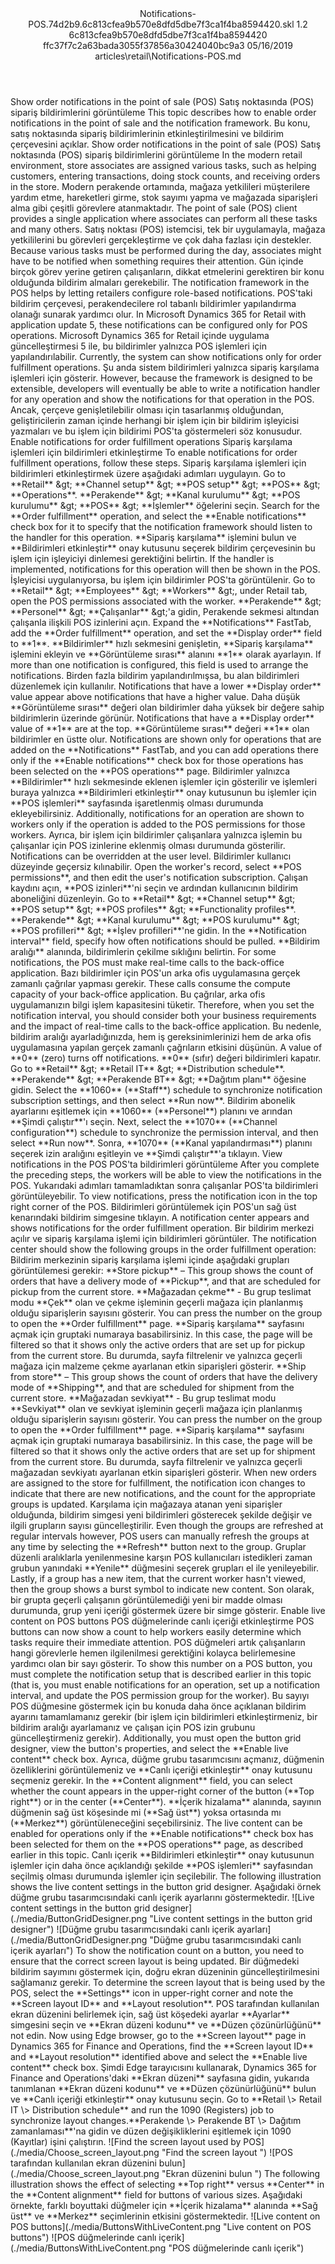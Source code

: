 <?xml version="1.0" encoding="UTF-8"?>
<xliff xmlns:logoport="urn:logoport:xliffeditor:xliff-extras:1.0" xmlns:tilt="urn:logoport:xliffeditor:tilt-non-translatables:1.0" xmlns:xsi="http://www.w3.org/2001/XMLSchema-instance" xmlns="urn:oasis:names:tc:xliff:document:1.2" xmlns:xliffext="urn:microsoft:content:schema:xliffextensions" version="1.2" xsi:schemaLocation="urn:oasis:names:tc:xliff:document:1.2 xliff-core-1.2-transitional.xsd">
  <file datatype="xml" source-language="en-US" original="Notifications-POS.md" target-language="tr-TR">
    <header>
      <tool tool-company="Microsoft" tool-version="1.0-7889195" tool-name="mdxliff" tool-id="mdxliff"/>
      <xliffext:skl_file_name>Notifications-POS.74d2b9.6c813cfea9b570e8dfd5dbe7f3ca1f4ba8594420.skl</xliffext:skl_file_name>
      <xliffext:version>1.2</xliffext:version>
      <xliffext:ms.openlocfilehash>6c813cfea9b570e8dfd5dbe7f3ca1f4ba8594420</xliffext:ms.openlocfilehash>
      <xliffext:ms.sourcegitcommit>ffc37f7c2a63bada3055f37856a30424040bc9a3</xliffext:ms.sourcegitcommit>
      <xliffext:ms.lasthandoff>05/16/2019</xliffext:ms.lasthandoff>
      <xliffext:ms.openlocfilepath>articles\retail\Notifications-POS.md</xliffext:ms.openlocfilepath>
    </header>
    <body>
      <group extype="content" id="content">
        <trans-unit xml:space="preserve" translate="yes" id="101" restype="x-metadata">
          <source>Show order notifications in the point of sale (POS)</source>
        <target logoport:matchpercent="101" state="translated" state-qualifier="leveraged-tm">Satış noktasında (POS) sipariş bildirimlerini görüntüleme</target></trans-unit>
        <trans-unit xml:space="preserve" translate="yes" id="102" restype="x-metadata">
          <source>This topic describes how to enable order notifications in the point of sale and the notification framework.</source>
        <target logoport:matchpercent="101" state="translated" state-qualifier="leveraged-tm">Bu konu, satış noktasında sipariş bildirimlerinin etkinleştirilmesini ve bildirim çerçevesini açıklar.</target></trans-unit>
        <trans-unit xml:space="preserve" translate="yes" id="103">
          <source>Show order notifications in the point of sale (POS)</source>
        <target logoport:matchpercent="101" state="translated" state-qualifier="leveraged-tm">Satış noktasında (POS) sipariş bildirimlerini görüntüleme</target></trans-unit>
        <trans-unit xml:space="preserve" translate="yes" id="104">
          <source>In the modern retail environment, store associates are assigned various tasks, such as helping customers, entering transactions, doing stock counts, and receiving orders in the store.</source>
        <target logoport:matchpercent="101" state="translated" state-qualifier="leveraged-tm">Modern perakende ortamında, mağaza yetkilileri müşterilere yardım etme, hareketleri girme, stok sayımı yapma ve mağazada siparişleri alma gibi çeşitli görevlere atanmaktadır.</target></trans-unit>
        <trans-unit xml:space="preserve" translate="yes" id="105">
          <source>The point of sale (POS) client provides a single application where associates can perform all these tasks and many others.</source>
        <target logoport:matchpercent="101" state="translated" state-qualifier="leveraged-tm">Satış noktası (POS) istemcisi, tek bir uygulamayla, mağaza yetkililerini bu görevleri gerçekleştirme ve çok daha fazlası için destekler.</target></trans-unit>
        <trans-unit xml:space="preserve" translate="yes" id="106">
          <source>Because various tasks must be performed during the day, associates might have to be notified when something requires their attention.</source>
        <target logoport:matchpercent="101" state="translated" state-qualifier="leveraged-tm">Gün içinde birçok görev yerine getiren çalışanların, dikkat etmelerini gerektiren bir konu olduğunda bildirim almaları gerekebilir.</target></trans-unit>
        <trans-unit xml:space="preserve" translate="yes" id="107">
          <source>The notification framework in the POS helps by letting retailers configure role-based notifications.</source>
        <target logoport:matchpercent="101" state="translated" state-qualifier="leveraged-tm">POS'taki bildirim çerçevesi, perakendecilere rol tabanlı bildirimler yapılandırma olanağı sunarak yardımcı olur.</target></trans-unit>
        <trans-unit xml:space="preserve" translate="yes" id="108">
          <source>In Microsoft Dynamics 365 for Retail with application update 5, these notifications can be configured only for POS operations.</source>
        <target logoport:matchpercent="101" state="translated" state-qualifier="leveraged-tm">Microsoft Dynamics 365 for Retail içinde uygulama güncelleştirmesi 5 ile, bu bildirimler yalnızca POS işlemleri için yapılandırılabilir.</target></trans-unit>
        <trans-unit xml:space="preserve" translate="yes" id="109">
          <source>Currently, the system can show notifications only for order fulfillment operations.</source>
        <target logoport:matchpercent="101" state="translated" state-qualifier="leveraged-tm">Şu anda sistem bildirimleri yalnızca sipariş karşılama işlemleri için gösterir.</target></trans-unit>
        <trans-unit xml:space="preserve" translate="yes" id="110">
          <source>However, because the framework is designed to be extensible, developers will eventually be able to write a notification handler for any operation and show the notifications for that operation in the POS.</source>
        <target logoport:matchpercent="101" state="translated" state-qualifier="leveraged-tm">Ancak, çerçeve genişletilebilir olması için tasarlanmış olduğundan, geliştiricilerin zaman içinde herhangi bir işlem için bir bildirim işleyicisi yazmaları ve bu işlem için bildirimi POS'ta göstermeleri söz konusudur.</target></trans-unit>
        <trans-unit xml:space="preserve" translate="yes" id="111">
          <source>Enable notifications for order fulfillment operations</source>
        <target logoport:matchpercent="101" state="translated" state-qualifier="leveraged-tm">Sipariş karşılama işlemleri için bildirimleri etkinleştirme</target></trans-unit>
        <trans-unit xml:space="preserve" translate="yes" id="112">
          <source>To enable notifications for order fulfillment operations, follow these steps.</source>
        <target logoport:matchpercent="101" state="translated" state-qualifier="leveraged-tm">Sipariş karşılama işlemleri için bildirimleri etkinleştirmek üzere aşağıdaki adımları uygulayın.</target></trans-unit>
        <trans-unit xml:space="preserve" translate="yes" id="113">
          <source>Go to <bpt id="p1">**</bpt>Retail<ept id="p1">**</ept> <ph id="ph1">&amp;gt;</ph> <bpt id="p2">**</bpt>Channel setup<ept id="p2">**</ept> <ph id="ph2">&amp;gt;</ph> <bpt id="p3">**</bpt>POS setup<ept id="p3">**</ept> <ph id="ph3">&amp;gt;</ph> <bpt id="p4">**</bpt>POS<ept id="p4">**</ept> <ph id="ph4">&amp;gt;</ph> <bpt id="p5">**</bpt>Operations<ept id="p5">**</ept>.</source>
        <target logoport:matchpercent="101" state="translated" state-qualifier="leveraged-tm"><bpt id="p1">**</bpt>Perakende<ept id="p1">**</ept> <ph id="ph1">&amp;gt;</ph> <bpt id="p2">**</bpt>Kanal kurulumu<ept id="p2">**</ept> <ph id="ph2">&amp;gt;</ph> <bpt id="p3">**</bpt>POS kurulumu<ept id="p3">**</ept> <ph id="ph3">&amp;gt;</ph> <bpt id="p4">**</bpt>POS<ept id="p4">**</ept> <ph id="ph4">&amp;gt;</ph> <bpt id="p5">**</bpt>İşlemler<ept id="p5">**</ept> öğelerini seçin.</target></trans-unit>
        <trans-unit xml:space="preserve" translate="yes" id="114">
          <source>Search for the <bpt id="p1">**</bpt>Order fulfillment<ept id="p1">**</ept> operation, and select the <bpt id="p2">**</bpt>Enable notifications<ept id="p2">**</ept> check box for it to specify that the notification framework should listen to the handler for this operation.</source>
        <target logoport:matchpercent="101" state="translated" state-qualifier="leveraged-tm"><bpt id="p1">**</bpt>Sipariş karşılama<ept id="p1">**</ept> işlemini bulun ve <bpt id="p2">**</bpt>Bildirimleri etkinleştir<ept id="p2">**</ept> onay kutusunu seçerek bildirim çerçevesinin bu işlem için işleyiciyi dinlemesi gerektiğini belirtin.</target></trans-unit>
        <trans-unit xml:space="preserve" translate="yes" id="115">
          <source>If the handler is implemented, notifications for this operation will then be shown in the POS.</source>
        <target logoport:matchpercent="101" state="translated" state-qualifier="leveraged-tm">İşleyicisi uygulanıyorsa, bu işlem için bildirimler POS'ta görüntülenir.</target></trans-unit>
        <trans-unit xml:space="preserve" translate="yes" id="116">
          <source>Go to <bpt id="p1">**</bpt>Retail<ept id="p1">**</ept> <ph id="ph1">&amp;gt;</ph> <bpt id="p2">**</bpt>Employees<ept id="p2">**</ept> <ph id="ph2">&amp;gt;</ph> <bpt id="p3">**</bpt>Workers<ept id="p3">**</ept> <ph id="ph3">&amp;gt;</ph>, under Retail tab, open the POS permissions associated with the worker.</source>
        <target logoport:matchpercent="101" state="translated" state-qualifier="leveraged-tm"><bpt id="p1">**</bpt>Perakende<ept id="p1">**</ept> <ph id="ph1">&amp;gt;</ph> <bpt id="p2">**</bpt>Personel<ept id="p2">**</ept> <ph id="ph2">&amp;gt;</ph> <bpt id="p3">**</bpt>Çalışanlar<ept id="p3">**</ept> <ph id="ph3">&amp;gt;</ph>'a gidin, Perakende sekmesi altından çalışanla ilişkili POS izinlerini açın.</target></trans-unit>
        <trans-unit xml:space="preserve" translate="yes" id="117">
          <source>Expand the <bpt id="p1">**</bpt>Notifications<ept id="p1">**</ept> FastTab, add the <bpt id="p2">**</bpt>Order fulfillment<ept id="p2">**</ept> operation, and set the <bpt id="p3">**</bpt>Display order<ept id="p3">**</ept> field to <bpt id="p4">**</bpt>1<ept id="p4">**</ept>.</source>
        <target logoport:matchpercent="101" state="translated" state-qualifier="leveraged-tm"><bpt id="p1">**</bpt>Bildirimler<ept id="p1">**</ept> hızlı sekmesini genişletin, <bpt id="p2">**</bpt>Sipariş karşılama<ept id="p2">**</ept> işlemini ekleyin ve <bpt id="p3">**</bpt>Görüntüleme sırası<ept id="p3">**</ept> alanını <bpt id="p4">**</bpt>1<ept id="p4">**</ept> olarak ayarlayın.</target></trans-unit>
        <trans-unit xml:space="preserve" translate="yes" id="118">
          <source>If more than one notification is configured, this field is used to arrange the notifications.</source>
        <target logoport:matchpercent="101" state="translated" state-qualifier="leveraged-tm">Birden fazla bildirim yapılandırılmışsa, bu alan bildirimleri düzenlemek için kullanılır.</target></trans-unit>
        <trans-unit xml:space="preserve" translate="yes" id="119">
          <source>Notifications that have a lower <bpt id="p1">**</bpt>Display order<ept id="p1">**</ept> value appear above notifications that have a higher value.</source>
        <target logoport:matchpercent="101" state="translated" state-qualifier="leveraged-tm">Daha düşük <bpt id="p1">**</bpt>Görüntüleme sırası<ept id="p1">**</ept> değeri olan bildirimler daha yüksek bir değere sahip bildirimlerin üzerinde görünür.</target></trans-unit>
        <trans-unit xml:space="preserve" translate="yes" id="120">
          <source>Notifications that have a <bpt id="p1">**</bpt>Display order<ept id="p1">**</ept> value of <bpt id="p2">**</bpt>1<ept id="p2">**</ept> are at the top.</source>
        <target logoport:matchpercent="101" state="translated" state-qualifier="leveraged-tm"><bpt id="p1">**</bpt>Görüntüleme sırası<ept id="p1">**</ept> değeri <bpt id="p2">**</bpt>1<ept id="p2">**</ept> olan bildirimler en üstte olur.</target></trans-unit>
        <trans-unit xml:space="preserve" translate="yes" id="121">
          <source>Notifications are shown only for operations that are added on the <bpt id="p1">**</bpt>Notifications<ept id="p1">**</ept> FastTab, and you can add operations there only if the <bpt id="p2">**</bpt>Enable notifications<ept id="p2">**</ept> check box for those operations has been selected on the <bpt id="p3">**</bpt>POS operations<ept id="p3">**</ept> page.</source>
        <target logoport:matchpercent="101" state="translated" state-qualifier="leveraged-tm">Bildirimler yalnızca <bpt id="p1">**</bpt>Bildirimler<ept id="p1">**</ept> hızlı sekmesinde eklenen işlemler için gösterilir ve işlemleri buraya yalnızca <bpt id="p2">**</bpt>Bildirimleri etkinleştir<ept id="p2">**</ept> onay kutusunun bu işlemler için <bpt id="p3">**</bpt>POS işlemleri<ept id="p3">**</ept> sayfasında işaretlenmiş olması durumunda ekleyebilirsiniz.</target></trans-unit>
        <trans-unit xml:space="preserve" translate="yes" id="122">
          <source>Additionally, notifications for an operation are shown to workers only if the operation is added to the POS permissions for those workers.</source>
        <target logoport:matchpercent="101" state="translated" state-qualifier="leveraged-tm">Ayrıca, bir işlem için bildirimler çalışanlara yalnızca işlemin bu çalışanlar için POS izinlerine eklenmiş olması durumunda gösterilir.</target></trans-unit>
        <trans-unit xml:space="preserve" translate="yes" id="123">
          <source>Notifications can be overridden at the user level.</source>
        <target logoport:matchpercent="101" state="translated" state-qualifier="leveraged-tm">Bildirimler kullanıcı düzeyinde geçersiz kılınabilir.</target></trans-unit>
        <trans-unit xml:space="preserve" translate="yes" id="124">
          <source>Open the worker's record, select <bpt id="p1">**</bpt>POS permissions<ept id="p1">**</ept>, and then edit the user's notification subscription.</source>
        <target logoport:matchpercent="101" state="translated" state-qualifier="leveraged-tm">Çalışan kaydını açın, <bpt id="p1">**</bpt>POS izinleri<ept id="p1">**</ept>'ni seçin ve ardından kullanıcının bildirim aboneliğini düzenleyin.</target></trans-unit>
        <trans-unit xml:space="preserve" translate="yes" id="125">
          <source>Go to <bpt id="p1">**</bpt>Retail<ept id="p1">**</ept> <ph id="ph1">&amp;gt;</ph> <bpt id="p2">**</bpt>Channel setup<ept id="p2">**</ept> <ph id="ph2">&amp;gt;</ph> <bpt id="p3">**</bpt>POS setup<ept id="p3">**</ept> <ph id="ph3">&amp;gt;</ph> <bpt id="p4">**</bpt>POS profiles<ept id="p4">**</ept> <ph id="ph4">&amp;gt;</ph> <bpt id="p5">**</bpt>Functionality profiles<ept id="p5">**</ept>.</source>
        <target logoport:matchpercent="101" state="translated" state-qualifier="leveraged-tm"><bpt id="p1">**</bpt>Perakende<ept id="p1">**</ept> <ph id="ph1">&amp;gt;</ph> <bpt id="p2">**</bpt>Kanal kurulumu<ept id="p2">**</ept> <ph id="ph2">&amp;gt;</ph> <bpt id="p3">**</bpt>POS kurulumu<ept id="p3">**</ept> <ph id="ph3">&amp;gt;</ph> <bpt id="p4">**</bpt>POS profilleri<ept id="p4">**</ept> <ph id="ph4">&amp;gt;</ph> <bpt id="p5">**</bpt>İşlev profilleri<ept id="p5">**</ept>'ne gidin.</target></trans-unit>
        <trans-unit xml:space="preserve" translate="yes" id="126">
          <source>In the <bpt id="p1">**</bpt>Notification interval<ept id="p1">**</ept> field, specify how often notifications should be pulled.</source>
        <target logoport:matchpercent="101" state="translated" state-qualifier="leveraged-tm"><bpt id="p1">**</bpt>Bildirim aralığı<ept id="p1">**</ept> alanında, bildirimlerin çekilme sıklığını belirtin.</target></trans-unit>
        <trans-unit xml:space="preserve" translate="yes" id="127">
          <source>For some notifications, the POS must make real-time calls to the back-office application.</source>
        <target logoport:matchpercent="101" state="translated" state-qualifier="leveraged-tm">Bazı bildirimler için POS'un arka ofis uygulamasına gerçek zamanlı çağrılar yapması gerekir.</target></trans-unit>
        <trans-unit xml:space="preserve" translate="yes" id="128">
          <source>These calls consume the compute capacity of your back-office application.</source>
        <target logoport:matchpercent="101" state="translated" state-qualifier="leveraged-tm">Bu çağrılar, arka ofis uygulamanızın bilgi işlem kapasitesini tüketir.</target></trans-unit>
        <trans-unit xml:space="preserve" translate="yes" id="129">
          <source>Therefore, when you set the notification interval, you should consider both your business requirements and the impact of real-time calls to the back-office application.</source>
        <target logoport:matchpercent="101" state="translated" state-qualifier="leveraged-tm">Bu nedenle, bildirim aralığı ayarladığınızda, hem iş gereksinimlerinizi hem de arka ofis uygulamasına yapılan gerçek zamanlı çağrıların etkisini düşünün.</target></trans-unit>
        <trans-unit xml:space="preserve" translate="yes" id="130">
          <source>A value of <bpt id="p1">**</bpt>0<ept id="p1">**</ept> (zero) turns off notifications.</source>
        <target logoport:matchpercent="101" state="translated" state-qualifier="leveraged-tm"><bpt id="p1">**</bpt>0<ept id="p1">**</ept> (sıfır) değeri bildirimleri kapatır.</target></trans-unit>
        <trans-unit xml:space="preserve" translate="yes" id="131">
          <source>Go to <bpt id="p1">**</bpt>Retail<ept id="p1">**</ept> <ph id="ph1">&amp;gt;</ph> <bpt id="p2">**</bpt>Retail IT<ept id="p2">**</ept> <ph id="ph2">&amp;gt;</ph> <bpt id="p3">**</bpt>Distribution schedule<ept id="p3">**</ept>.</source>
        <target logoport:matchpercent="101" state="translated" state-qualifier="leveraged-tm"><bpt id="p1">**</bpt>Perakende<ept id="p1">**</ept> <ph id="ph1">&amp;gt;</ph> <bpt id="p2">**</bpt>Perakende BT<ept id="p2">**</ept> <ph id="ph2">&amp;gt;</ph> <bpt id="p3">**</bpt>Dağıtım planı<ept id="p3">**</ept> öğesine gidin.</target></trans-unit>
        <trans-unit xml:space="preserve" translate="yes" id="132">
          <source>Select the <bpt id="p1">**</bpt>1060<ept id="p1">**</ept> (<bpt id="p2">**</bpt>Staff<ept id="p2">**</ept>) schedule to synchronize notification subscription settings, and then select <bpt id="p3">**</bpt>Run now<ept id="p3">**</ept>.</source>
        <target logoport:matchpercent="101" state="translated" state-qualifier="leveraged-tm">Bildirim abonelik ayarlarını eşitlemek için <bpt id="p1">**</bpt>1060<ept id="p1">**</ept> (<bpt id="p2">**</bpt>Personel<ept id="p2">**</ept>) planını ve arından <bpt id="p3">**</bpt>Şimdi çalıştır<ept id="p3">**</ept>'ı seçin.</target></trans-unit>
        <trans-unit xml:space="preserve" translate="yes" id="133">
          <source>Next, select the <bpt id="p1">**</bpt>1070<ept id="p1">**</ept> (<bpt id="p2">**</bpt>Channel configuration<ept id="p2">**</ept>) schedule to synchronize the permission interval, and then select <bpt id="p3">**</bpt>Run now<ept id="p3">**</ept>.</source>
        <target logoport:matchpercent="101" state="translated" state-qualifier="leveraged-tm">Sonra, <bpt id="p1">**</bpt>1070<ept id="p1">**</ept> (<bpt id="p2">**</bpt>Kanal yapılandırması<ept id="p2">**</ept>) planını seçerek izin aralığını eşitleyin ve <bpt id="p3">**</bpt>Şimdi çalıştır<ept id="p3">**</ept>'a tıklayın.</target></trans-unit>
        <trans-unit xml:space="preserve" translate="yes" id="134">
          <source>View notifications in the POS</source>
        <target logoport:matchpercent="101" state="translated" state-qualifier="leveraged-tm">POS'ta bildirimleri görüntüleme</target></trans-unit>
        <trans-unit xml:space="preserve" translate="yes" id="135">
          <source>After you complete the preceding steps, the workers will be able to view the notifications in the POS.</source>
        <target logoport:matchpercent="101" state="translated" state-qualifier="leveraged-tm">Yukarıdaki adımları tamamladıktan sonra çalışanlar POS'ta bildirimleri görüntüleyebilir.</target></trans-unit>
        <trans-unit xml:space="preserve" translate="yes" id="136">
          <source>To view notifications, press the notification icon in the top right corner of the POS.</source>
        <target logoport:matchpercent="101" state="translated" state-qualifier="leveraged-tm">Bildirimleri görüntülemek için POS'un sağ üst kenarındaki bildirim simgesine tıklayın.</target></trans-unit>
        <trans-unit xml:space="preserve" translate="yes" id="137">
          <source>A notification center appears and shows notifications for the order fulfillment operation.</source>
        <target logoport:matchpercent="101" state="translated" state-qualifier="leveraged-tm">Bir bildirim merkezi açılır ve sipariş karşılama işlemi için bildirimleri görüntüler.</target></trans-unit>
        <trans-unit xml:space="preserve" translate="yes" id="138">
          <source>The notification center should show the following groups in the order fulfillment operation:</source>
        <target logoport:matchpercent="101" state="translated" state-qualifier="leveraged-tm">Bildirim merkezinin sipariş karşılama işlemi içinde aşağıdaki grupları görüntülemesi gerekir:</target></trans-unit>
        <trans-unit xml:space="preserve" translate="yes" id="139">
          <source><bpt id="p1">**</bpt>Store pickup<ept id="p1">**</ept> – This group shows the count of orders that have a delivery mode of <bpt id="p2">**</bpt>Pickup<ept id="p2">**</ept>, and that are scheduled for pickup from the current store.</source>
        <target logoport:matchpercent="101" state="translated" state-qualifier="leveraged-tm"><bpt id="p1">**</bpt>Mağazadan çekme<ept id="p1">**</ept> - Bu grup teslimat modu <bpt id="p2">**</bpt>Çek<ept id="p2">**</ept> olan ve çekme işleminin geçerli mağaza için planlanmış olduğu siparişlerin sayısını gösterir.</target></trans-unit>
        <trans-unit xml:space="preserve" translate="yes" id="140">
          <source>You can press the number on the group to open the <bpt id="p1">**</bpt>Order fulfillment<ept id="p1">**</ept> page.</source>
        <target logoport:matchpercent="101" state="translated" state-qualifier="leveraged-tm"><bpt id="p1">**</bpt>Sipariş karşılama<ept id="p1">**</ept> sayfasını açmak için gruptaki numaraya basabilirsiniz.</target></trans-unit>
        <trans-unit xml:space="preserve" translate="yes" id="141">
          <source>In this case, the page will be filtered so that it shows only the active orders that are set up for pickup from the current store.</source>
        <target logoport:matchpercent="101" state="translated" state-qualifier="leveraged-tm">Bu durumda, sayfa filtrelenir ve yalnızca geçerli mağaza için malzeme çekme ayarlanan etkin siparişleri gösterir.</target></trans-unit>
        <trans-unit xml:space="preserve" translate="yes" id="142">
          <source><bpt id="p1">**</bpt>Ship from store<ept id="p1">**</ept> – This group shows the count of orders that have the delivery mode of <bpt id="p2">**</bpt>Shipping<ept id="p2">**</ept>, and that are scheduled for shipment from the current store.</source>
        <target logoport:matchpercent="101" state="translated" state-qualifier="leveraged-tm"><bpt id="p1">**</bpt>Mağazadan sevkiyat<ept id="p1">**</ept> - Bu grup teslimat modu <bpt id="p2">**</bpt>Sevkiyat<ept id="p2">**</ept> olan ve sevkiyat işleminin geçerli mağaza için planlanmış olduğu siparişlerin sayısını gösterir.</target></trans-unit>
        <trans-unit xml:space="preserve" translate="yes" id="143">
          <source>You can press the number on the group to open the <bpt id="p1">**</bpt>Order fulfillment<ept id="p1">**</ept> page.</source>
        <target logoport:matchpercent="101" state="translated" state-qualifier="leveraged-tm"><bpt id="p1">**</bpt>Sipariş karşılama<ept id="p1">**</ept> sayfasını açmak için gruptaki numaraya basabilirsiniz.</target></trans-unit>
        <trans-unit xml:space="preserve" translate="yes" id="144">
          <source>In this case, the page will be filtered so that it shows only the active orders that are set up for shipment from the current store.</source>
        <target logoport:matchpercent="101" state="translated" state-qualifier="leveraged-tm">Bu durumda, sayfa filtrelenir ve yalnızca geçerli mağazadan sevkiyatı ayarlanan etkin siparişleri gösterir.</target></trans-unit>
        <trans-unit xml:space="preserve" translate="yes" id="145">
          <source>When new orders are assigned to the store for fulfillment, the notification icon changes to indicate that there are new notifications, and the count for the appropriate groups is updated.</source>
        <target logoport:matchpercent="101" state="translated" state-qualifier="leveraged-tm">Karşılama için mağazaya atanan yeni siparişler olduğunda, bildirim simgesi yeni bildirimleri gösterecek şekilde değişir ve ilgili grupların sayısı güncelleştirilir.</target></trans-unit>
        <trans-unit xml:space="preserve" translate="yes" id="146">
          <source>Even though the groups are refreshed at regular intervals however, POS users can manually refresh the groups at any time by selecting the <bpt id="p1">**</bpt>Refresh<ept id="p1">**</ept> button next to the group.</source>
        <target logoport:matchpercent="101" state="translated" state-qualifier="leveraged-tm">Gruplar düzenli aralıklarla yenilenmesine karşın POS kullanıcıları istedikleri zaman grubun yanındaki <bpt id="p1">**</bpt>Yenile<ept id="p1">**</ept> düğmesini seçerek grupları el ile yenileyebilir.</target></trans-unit>
        <trans-unit xml:space="preserve" translate="yes" id="147">
          <source>Lastly, if a group has a new item, that the current worker hasn't viewed, then the group shows a burst symbol to indicate new content.</source>
        <target logoport:matchpercent="101" state="translated" state-qualifier="leveraged-tm">Son olarak, bir grupta geçerli çalışanın görüntülemediği yeni bir madde olması durumunda, grup yeni içeriği göstermek üzere bir simge gösterir.</target></trans-unit>
        <trans-unit xml:space="preserve" translate="yes" id="148">
          <source>Enable live content on POS buttons</source>
        <target logoport:matchpercent="101" state="translated" state-qualifier="leveraged-tm">POS düğmelerinde canlı içeriği etkinleştirme</target></trans-unit>
        <trans-unit xml:space="preserve" translate="yes" id="149">
          <source>POS buttons can now show a count to help workers easily determine which tasks require their immediate attention.</source>
        <target logoport:matchpercent="101" state="translated" state-qualifier="leveraged-tm">POS düğmeleri artık çalışanların hangi görevlerle hemen ilgilenilmesi gerektiğini kolayca belirlemesine yardımcı olan bir sayı gösterir.</target></trans-unit>
        <trans-unit xml:space="preserve" translate="yes" id="150">
          <source>To show this number on a POS button, you must complete the notification setup that is described earlier in this topic (that is, you must enable notifications for an operation, set up a notification interval, and update the POS permission group for the worker).</source>
        <target logoport:matchpercent="101" state="translated" state-qualifier="leveraged-tm">Bu sayıyı POS düğmesine göstermek için bu konuda daha önce açıklanan bildirim ayarını tamamlamanız gerekir (bir işlem için bildirimleri etkinleştirmeniz, bir bildirim aralığı ayarlamanız ve çalışan için POS izin grubunu güncelleştirmeniz gerekir).</target></trans-unit>
        <trans-unit xml:space="preserve" translate="yes" id="151">
          <source>Additionally, you must open the button grid designer, view the button's properties, and select the <bpt id="p1">**</bpt>Enable live content<ept id="p1">**</ept> check box.</source>
        <target logoport:matchpercent="101" state="translated" state-qualifier="leveraged-tm">Ayrıca, düğme grubu tasarımcısını açmanız, düğmenin özelliklerini görüntülemeniz ve <bpt id="p1">**</bpt>Canlı içeriği etkinleştir<ept id="p1">**</ept> onay kutusunu seçmeniz gerekir.</target></trans-unit>
        <trans-unit xml:space="preserve" translate="yes" id="152">
          <source>In the <bpt id="p1">**</bpt>Content alignment<ept id="p1">**</ept> field, you can select whether the count appears in the upper-right corner of the button (<bpt id="p2">**</bpt>Top right<ept id="p2">**</ept>) or in the center (<bpt id="p3">**</bpt>Center<ept id="p3">**</ept>).</source>
        <target logoport:matchpercent="101" state="translated" state-qualifier="leveraged-tm"><bpt id="p1">**</bpt>İçerik hizalama<ept id="p1">**</ept> alanında, sayının düğmenin sağ üst köşesinde mi (<bpt id="p2">**</bpt>Sağ üst<ept id="p2">**</ept>) yoksa ortasında mı (<bpt id="p3">**</bpt>Merkez<ept id="p3">**</ept>) görüntüleneceğini seçebilirsiniz.</target></trans-unit>
        <trans-unit xml:space="preserve" translate="yes" id="153">
          <source>The live content can be enabled for operations only if the <bpt id="p1">**</bpt>Enable notifications<ept id="p1">**</ept> check box has been selected for them on the <bpt id="p2">**</bpt>POS operations<ept id="p2">**</ept> page, as described earlier in this topic.</source>
        <target logoport:matchpercent="101" state="translated" state-qualifier="leveraged-tm">Canlı içerik <bpt id="p1">**</bpt>Bildirimleri etkinleştir<ept id="p1">**</ept> onay kutusunun işlemler için daha önce açıklandığı şekilde <bpt id="p2">**</bpt>POS işlemleri<ept id="p2">**</ept> sayfasından seçilmiş olması durumunda işlemler için seçilebilir.</target></trans-unit>
        <trans-unit xml:space="preserve" translate="yes" id="154">
          <source>The following illustration shows the live content settings in the button grid designer.</source>
        <target logoport:matchpercent="101" state="translated" state-qualifier="leveraged-tm">Aşağıdaki örnek düğme grubu tasarımcısındaki canlı içerik ayarlarını göstermektedir.</target></trans-unit>
        <trans-unit xml:space="preserve" translate="yes" id="155">
          <source><bpt id="p1">![</bpt>Live content settings in the button grid designer<ept id="p1">]</ept><bpt id="p2">(./media/ButtonGridDesigner.png "</bpt>Live content settings in the button grid designer<ept id="p2">")</ept></source>
        <target logoport:matchpercent="101" state="translated" state-qualifier="leveraged-tm"><bpt id="p1">![</bpt>Düğme grubu tasarımcısındaki canlı içerik ayarları<ept id="p1">]</ept><bpt id="p2">(./media/ButtonGridDesigner.png "</bpt>Düğme grubu tasarımcısındaki canlı içerik ayarları<ept id="p2">")</ept></target></trans-unit>
        <trans-unit xml:space="preserve" translate="yes" id="156">
          <source>To show the notification count on a button, you need to ensure that the correct screen layout is being updated.</source>
        <target logoport:matchpercent="101" state="translated" state-qualifier="leveraged-tm">Bir düğmedeki bildirim sayımını göstermek için, doğru ekran düzeninin güncelleştirilmesini sağlamanız gerekir.</target></trans-unit>
        <trans-unit xml:space="preserve" translate="yes" id="157">
          <source>To determine the screen layout that is being used by the POS, select the <bpt id="p1">**</bpt>Settings<ept id="p1">**</ept> icon in upper-right corner and note the <bpt id="p2">**</bpt>Screen layout ID<ept id="p2">**</ept> and <bpt id="p3">**</bpt>Layout resolution<ept id="p3">**</ept>.</source>
        <target logoport:matchpercent="101" state="translated" state-qualifier="leveraged-tm">POS tarafından kullanılan ekran düzenini belirlemek için, sağ üst köşedeki ayarlar <bpt id="p1">**</bpt>Ayarlar<ept id="p1">**</ept> simgesini seçin ve <bpt id="p2">**</bpt>Ekran düzeni kodunu<ept id="p2">**</ept> ve <bpt id="p3">**</bpt>Düzen çözünürlüğünü<ept id="p3">**</ept> not edin.</target></trans-unit>
        <trans-unit xml:space="preserve" translate="yes" id="158">
          <source>Now using Edge browser, go to the <bpt id="p1">**</bpt>Screen layout<ept id="p1">**</ept> page in Dynamics 365 for Finance and Operations, find the <bpt id="p2">**</bpt>Screen layout ID<ept id="p2">**</ept> and <bpt id="p3">**</bpt>Layout resolution<ept id="p3">**</ept> identified above and select the <bpt id="p4">**</bpt>Enable live content<ept id="p4">**</ept> check box.</source>
        <target logoport:matchpercent="100" state="translated" state-qualifier="leveraged-tm">Şimdi Edge tarayıcısını kullanarak, Dynamics 365 for Finance and Operations'daki <bpt id="p1">**</bpt>Ekran düzeni<ept id="p1">**</ept> sayfasına gidin, yukarıda tanımlanan <bpt id="p2">**</bpt>Ekran düzeni kodunu<ept id="p2">**</ept> ve <bpt id="p3">**</bpt>Düzen çözünürlüğünü<ept id="p3">**</ept> bulun ve <bpt id="p4">**</bpt>Canlı içeriği etkinleştir<ept id="p4">**</ept> onay kutusunu seçin.</target></trans-unit>
        <trans-unit xml:space="preserve" translate="yes" id="159">
          <source>Go to <bpt id="p1">**</bpt>Retail <ph id="ph1">\&gt;</ph> Retail IT <ph id="ph2">\&gt;</ph> Distribution schedule<ept id="p1">**</ept> and run the 1090 (Registers) job to synchronize layout changes.</source><target logoport:matchpercent="98" state="translated" state-qualifier="fuzzy-match"><bpt id="p1">**</bpt>Perakende <ph id="ph1">\&gt;</ph> Perakende BT <ph id="ph2">\&gt;</ph> Dağıtım zamanlaması<ept id="p1">**</ept>'na gidin ve düzen değişikliklerini eşitlemek için 1090 (Kayıtlar) işini çalıştırın.</target>
        </trans-unit>
        <trans-unit xml:space="preserve" translate="yes" id="160">
          <source><bpt id="p1">![</bpt>Find the screen layout used by POS<ept id="p1">]</ept><bpt id="p2">(./media/Choose_screen_layout.png "</bpt>Find the screen layout <ept id="p2">")</ept></source>
        <target logoport:matchpercent="101" state="translated" state-qualifier="leveraged-tm"><bpt id="p1">![</bpt>POS tarafından kullanılan ekran düzenini bulun<ept id="p1">]</ept><bpt id="p2">(./media/Choose_screen_layout.png "</bpt>Ekran düzenini bulun <ept id="p2">")</ept></target></trans-unit>
        <trans-unit xml:space="preserve" translate="yes" id="161">
          <source>The following illustration shows the effect of selecting <bpt id="p1">**</bpt>Top right<ept id="p1">**</ept> versus <bpt id="p2">**</bpt>Center<ept id="p2">**</ept> in the <bpt id="p3">**</bpt>Content alignment<ept id="p3">**</ept> field for buttons of various sizes.</source>
        <target logoport:matchpercent="101" state="translated" state-qualifier="leveraged-tm">Aşağıdaki örnekte, farklı boyuttaki düğmeler için <bpt id="p3">**</bpt>İçerik hizalama<ept id="p3">**</ept> alanında <bpt id="p1">**</bpt>Sağ üst<ept id="p1">**</ept> ve <bpt id="p2">**</bpt>Merkez<ept id="p2">**</ept> seçimlerinin etkisini göstermektedir.</target></trans-unit>
        <trans-unit xml:space="preserve" translate="yes" id="162">
          <source><bpt id="p1">![</bpt>Live content on POS buttons<ept id="p1">]</ept><bpt id="p2">(./media/ButtonsWithLiveContent.png "</bpt>Live content on POS buttons<ept id="p2">")</ept></source>
        <target logoport:matchpercent="101" state="translated" state-qualifier="leveraged-tm"><bpt id="p1">![</bpt>POS düğmelerinde canlı içerik<ept id="p1">]</ept><bpt id="p2">(./media/ButtonsWithLiveContent.png "</bpt>POS düğmelerinde canlı içerik<ept id="p2">")</ept></target></trans-unit>
      </group>
    </body>
  </file>
</xliff>